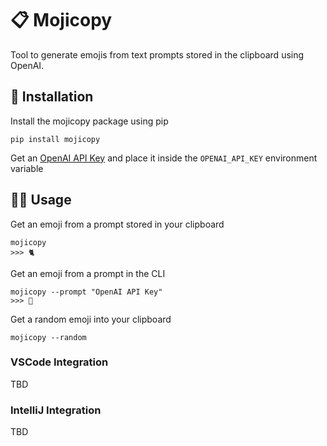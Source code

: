# 📋 Mojicopy

Tool to generate emojis from text prompts stored in the clipboard using OpenAI.

## 🔨 Installation

Install the mojicopy package using pip

```shell
pip install mojicopy
```

Get an [OpenAI API Key](https://beta.openai.com/account/api-keys) and place it inside the `OPENAI_API_KEY` environment variable

## 🏃‍♂️ Usage

Get an emoji from a prompt stored in your clipboard

```shell
mojicopy
>>> 🐈
```

Get an emoji from a prompt in the CLI

```shell
mojicopy --prompt "OpenAI API Key"
>>> 🔑
```

Get a random emoji into your clipboard

```shell
mojicopy --random
```

### VSCode Integration

TBD

### IntelliJ Integration

TBD
